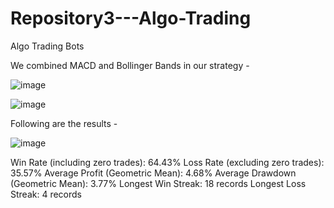 # Repository3---Algo-Trading
 Algo Trading Bots

We combined MACD and Bollinger Bands in our strategy -

![image](https://github.com/user-attachments/assets/c58a815c-39cd-4c41-ac37-fbe19ec44d7b)


![image](https://github.com/user-attachments/assets/8f354387-3249-4eed-affd-5aaac14739e3)


Following are the results -

![image](https://github.com/user-attachments/assets/4f8d6494-0528-407e-8ad4-083e27656d30)


Win Rate (including zero trades): 64.43%
Loss Rate (excluding zero trades): 35.57%
Average Profit (Geometric Mean): 4.68%
Average Drawdown (Geometric Mean): 3.77%
Longest Win Streak: 18 records
Longest Loss Streak: 4 records
